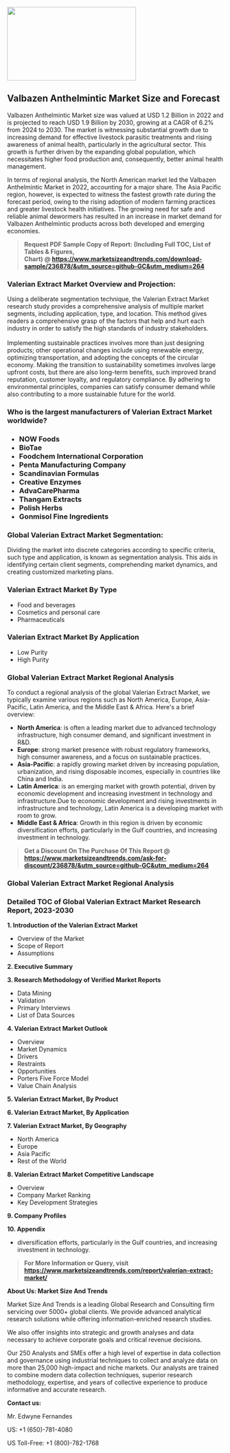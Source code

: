 <p><img class="alignnone size-medium wp-image-20088" src="https://ffe5etoiles.com/wp-content/uploads/2024/12/MST1-300x171.png" alt="" width="300" height="171" /></p><h2>Valbazen Anthelmintic Market Size and Forecast</h2><p>Valbazen Anthelmintic Market size was valued at USD 1.2 Billion in 2022 and is projected to reach USD 1.9 Billion by 2030, growing at a CAGR of 6.2% from 2024 to 2030. The market is witnessing substantial growth due to increasing demand for effective livestock parasitic treatments and rising awareness of animal health, particularly in the agricultural sector. This growth is further driven by the expanding global population, which necessitates higher food production and, consequently, better animal health management.</p><p>In terms of regional analysis, the North American market led the Valbazen Anthelmintic Market in 2022, accounting for a major share. The Asia Pacific region, however, is expected to witness the fastest growth rate during the forecast period, owing to the rising adoption of modern farming practices and greater livestock health initiatives. The growing need for safe and reliable animal dewormers has resulted in an increase in market demand for Valbazen Anthelmintic products across both developed and emerging economies.</p></p><blockquote id="" class=""><strong>Request PDF Sample Copy of Report: (Including Full TOC, List of Tables &amp; Figures, Chart)&nbsp;@&nbsp;<strong><a href="https://www.marketsizeandtrends.com/download-sample/236878/&utm_source=github-GC&utm_medium=264" target="_blank">https://www.marketsizeandtrends.com/download-sample/236878/&utm_source=github-GC&utm_medium=264</a></strong></strong></blockquote><h3 id="" class="">Valerian Extract Market&nbsp;Overview and Projection:</h3><p id="" class="">Using a deliberate segmentation technique, the Valerian Extract Market research study provides a comprehensive analysis of multiple market segments, including application, type, and location. This method gives readers a comprehensive grasp of the factors that help and hurt each industry in order to satisfy the high standards of industry stakeholders. <br /> <br />Implementing sustainable practices involves more than just designing products; other operational changes include using renewable energy, optimizing transportation, and adopting the concepts of the circular economy. Making the transition to sustainability sometimes involves large upfront costs, but there are also long-term benefits, such improved brand reputation, customer loyalty, and regulatory compliance. By adhering to environmental principles, companies can satisfy consumer demand while also contributing to a more sustainable future for the world.</p><h3 id="" class="">Who is the largest manufacturers of&nbsp;Valerian Extract Market worldwide?</h3><h3 class=""><p><ul><li>NOW Foods </li><li> BioTae </li><li> Foodchem International Corporation </li><li> Penta Manufacturing Company </li><li> Scandinavian Formulas </li><li> Creative Enzymes </li><li> AdvaCarePharma </li><li> Thangam Extracts </li><li> Polish Herbs </li><li> Gonmisol Fine Ingredients</li></ul></p></h3><h3 id="" class="">Global&nbsp;Valerian Extract Market Segmentation:</h3><p id="" class="">Dividing the market into discrete categories according to specific criteria, such type and application, is known as segmentation analysis. This aids in identifying certain client segments, comprehending market dynamics, and creating customized marketing plans.</p><h3 id="" class="">Valerian Extract Market&nbsp;By Type</h3><p><p><ul><li>Food and beverages</li><li> Cosmetics and personal care</li><li> Pharmaceuticals</p></li></ul></p></p><h3 id="" class="">Valerian Extract Market&nbsp;By Application</h3><p class=""><p><ul><li>Low Purity</li><li> High Purity</li></ul></p></p><h3 id="" class="">Global Valerian Extract Market Regional Analysis</h3><p id="" class="">To conduct a regional analysis of the global Valerian Extract Market, we typically examine various regions such as North America, Europe, Asia-Pacific, Latin America, and the Middle East &amp; Africa. Here's a brief overview:</p><ul><li><strong>North America</strong>: is often a leading market due to advanced technology infrastructure, high consumer demand, and significant investment in R&amp;D.</li><li><strong>Europe</strong>: strong market presence with robust regulatory frameworks, high consumer awareness, and a focus on sustainable practices.</li><li><strong>Asia-Pacific</strong>: a rapidly growing market driven by increasing population, urbanization, and rising disposable incomes, especially in countries like China and India.</li><li><strong>Latin America</strong>: is an emerging market with growth potential, driven by economic development and increasing investment in technology and infrastructure.Due to economic development and rising investments in infrastructure and technology, Latin America is a developing market with room to grow.</li><li><strong>Middle East &amp; Africa</strong>: Growth in this region is driven by economic diversification efforts, particularly in the Gulf countries, and increasing investment in technology.</li></ul><blockquote id="" class=""><strong>Get a Discount On The Purchase Of This Report @ <strong><a href="https://www.marketsizeandtrends.com/ask-for-discount/236878/&utm_source=github-GC&utm_medium=264" target="_blank">https://www.marketsizeandtrends.com/ask-for-discount/236878/&utm_source=github-GC&utm_medium=264</a></strong></strong></blockquote><h3 id="" class="">Global Valerian Extract Market Regional Analysis</h3><h3 id="" class="">Detailed TOC of Global Valerian Extract Market Research Report, 2023-2030</h3><p id="" class=""><strong>1. Introduction of the Valerian Extract Market</strong></p><ul><li>Overview of the Market</li><li>Scope of Report</li><li>Assumptions</li></ul><p id="" class=""><strong>2. Executive Summary</strong></p><p id="" class=""><strong>3. Research Methodology of Verified Market Reports</strong></p><ul><li>Data Mining</li><li>Validation</li><li>Primary Interviews</li><li>List of Data Sources</li></ul><p id="" class=""><strong>4. Valerian Extract Market Outlook</strong></p><ul><li>Overview</li><li>Market Dynamics</li><li>Drivers</li><li>Restraints</li><li>Opportunities</li><li>Porters Five Force Model</li><li>Value Chain Analysis</li></ul><p id="" class=""><strong>5. Valerian Extract Market, By Product</strong></p><p id="" class=""><strong>6. Valerian Extract Market, By Application</strong></p><p id="" class=""><strong>7. Valerian Extract Market, By Geography</strong></p><ul><li>North America</li><li>Europe</li><li>Asia Pacific</li><li>Rest of the World</li></ul><p id="" class=""><strong>8. Valerian Extract Market Competitive Landscape</strong></p><ul><li>Overview</li><li>Company Market Ranking</li><li>Key Development Strategies</li></ul><p id="" class=""><strong>9. Company Profiles</strong></p><p id="" class=""><strong>10. Appendix</strong></p><ul><li>diversification efforts, particularly in the Gulf countries, and increasing investment in technology.</li></ul><blockquote id="" class=""><strong>For More Information or Query, visit <strong><strong><a href="https://www.marketsizeandtrends.com/report/valerian-extract-market/" target="_blank">https://www.marketsizeandtrends.com/report/valerian-extract-market/</a></strong></strong></strong></blockquote><p id="" class=""><strong>About Us: Market Size And Trends</strong></p><p id="" class="">Market Size And Trends is a leading Global Research and Consulting firm servicing over 5000+ global clients. We provide advanced analytical research solutions while offering information-enriched research studies.</p><p id="" class="">We also offer insights into strategic and growth analyses and data necessary to achieve corporate goals and critical revenue decisions.</p><p id="" class="">Our 250 Analysts and SMEs offer a high level of expertise in data collection and governance using industrial techniques to collect and analyze data on more than 25,000 high-impact and niche markets. Our analysts are trained to combine modern data collection techniques, superior research methodology, expertise, and years of collective experience to produce informative and accurate research.</p><p id="" class=""><strong>Contact us:</strong></p><p id="" class="">Mr. Edwyne Fernandes</p><p id="" class="">US: +1 (650)-781-4080</p><p id="" class="">US Toll-Free: +1 (800)-782-1768</p>
